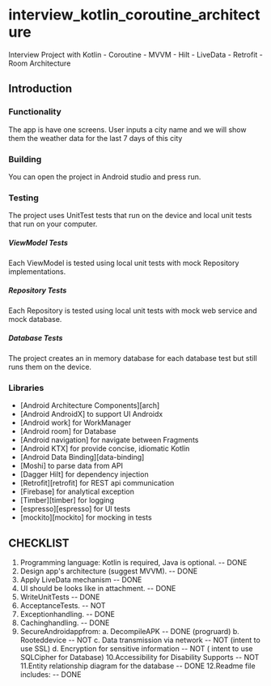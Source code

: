 # interview_kotlin_coroutine_architecture

Interview Project with Kotlin - Coroutine - MVVM - Hilt - LiveData - Retrofit - Room Architecture 

Introduction
-------------

### Functionality
The app is have one screens.
User inputs a city name and we will show them the weather data for the last 7 days of this city

### Building
You can open the project in Android studio and press run.

### Testing
The project uses UnitTest tests that run on the device
and local unit tests that run on your computer.

##### ViewModel Tests
Each ViewModel is tested using local unit tests with mock Repository
implementations.
##### Repository Tests
Each Repository is tested using local unit tests with mock web service and
mock database.
##### Database Tests
The project creates an in memory database for each database test but still
runs them on the device.


### Libraries
* [Android Architecture Components][arch]
* [Android AndroidX] to support UI Androidx 
* [Android work] for WorkManager
* [Android room] for Database 
* [Android navigation] for navigate between Fragments 
* [Android KTX] for provide concise, idiomatic Kotlin
* [Android Data Binding][data-binding]
* [Moshi] to parse data from API 
* [Dagger Hilt] for dependency injection
* [Retrofit][retrofit] for REST api communication
* [Firebase] for analytical exception
* [Timber][timber] for logging
* [espresso][espresso] for UI tests
* [mockito][mockito] for mocking in tests

CHECKLIST 
-------------

1. Programming language: Kotlin is required, Java is optional.   -- DONE
2. Design app's architecture (suggest MVVM).  -- DONE
3. Apply LiveData mechanism -- DONE 
4. UI should be looks like in attachment. -- DONE
5. WriteUnitTests -- DONE 
6. AcceptanceTests. -- NOT 
7. Exceptionhandling. -- DONE 
8. Cachinghandling. -- DONE 
9. SecureAndroidappfrom:
a. DecompileAPK  -- DONE (progruard) 
b. Rooteddevice  -- NOT
c. Data transmission via network -- NOT (intent to use SSL) 
d. Encryption for sensitive information -- NOT ( intent to use SQLCipher for Database) 
10.Accessibility for Disability Supports -- NOT
11.Entity relationship diagram for the database -- DONE 
12.Readme file includes: -- DONE 

